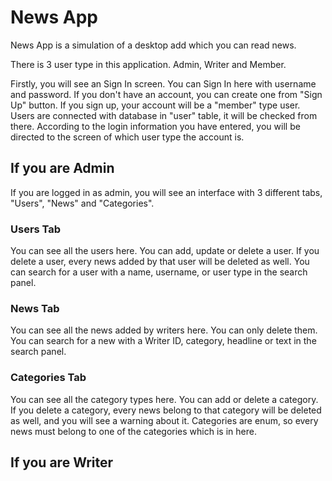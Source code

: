# News App
 
News App is a simulation of a desktop add which you can read news.

There is 3 user type in this application. Admin, Writer and Member.

Firstly, you will see an Sign In screen. You can Sign In here with username and password. If you don't have an account, you can create one from "Sign Up" button. If you sign up, your account will be a "member" type user. Users are connected with database in "user" table, it will be checked from there. According to the login information you have entered, you will be directed to the screen of which user type the account is.

## If you are Admin

If you are logged in as admin, you will see an interface with 3 different tabs, "Users", "News" and "Categories".

### Users Tab
You can see all the users here. You can add, update or delete a user. If you delete a user, every news added by that user will be deleted as well. You can search for a user with a name, username, or user type in the search panel.

### News Tab
You can see all the news added by writers here. You can only delete them. You can search for a new with a Writer ID, category, headline or text in the search panel.

### Categories Tab
You can see all the category types here. You can add or delete a category. If you delete a category, every news belong to that category will be deleted as well, and you will see a warning about it. Categories are enum, so every news must belong to one of the categories which is in here.

## If you are Writer
